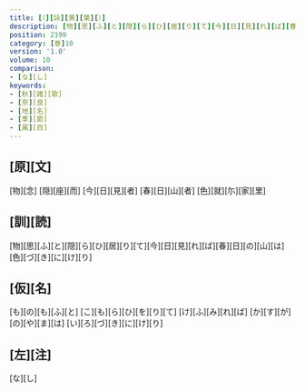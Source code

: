 ```yaml
---
title: [（][詠][黄][葉][）]
description: [物][思][ふ][と][隠][ら][ひ][居][り][て][今][日][見][れ][ば][春][日][の][山][は][色][づ][き][に][け][り]
position: 2199
category: [巻]10
version: '1.0'
volume: 10
comparison:
- [な][し]
keywords:
- [秋][雑][歌]
- [奈][良]
- [地][名]
- [季][節]
- [属][目]
---
```


## [原][文]

[物][念] [隠][座][而] [今][日][見][者] [春][日][山][者] [色][就][尓][家][里]

## [訓][読]

[物][思][ふ][と][隠][ら][ひ][居][り][て][今][日][見][れ][ば][春][日][の][山][は][色][づ][き][に][け][り]

## [仮][名]

[も][の][も][ふ][と] [こ][も][ら][ひ][を][り][て] [け][ふ][み][れ][ば] [か][す][が][の][や][ま][は] [い][ろ][づ][き][に][け][り]

## [左][注]

[な][し]
